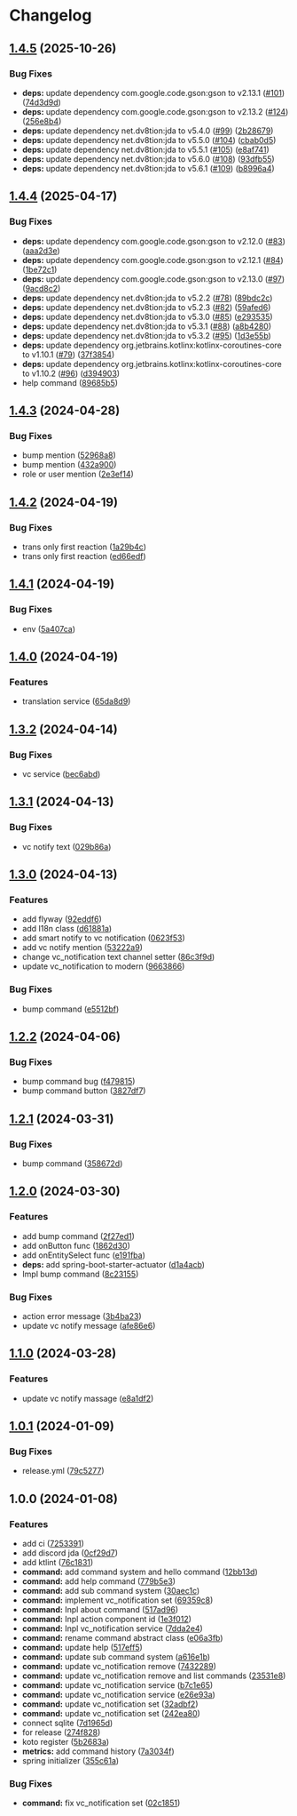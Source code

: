 # Changelog

## [1.4.5](https://github.com/shiron-dev/koto-discord/compare/v1.4.4...v1.4.5) (2025-10-26)


### Bug Fixes

* **deps:** update dependency com.google.code.gson:gson to v2.13.1 ([#101](https://github.com/shiron-dev/koto-discord/issues/101)) ([74d3d9d](https://github.com/shiron-dev/koto-discord/commit/74d3d9d12237cc2607ef811d148e6cd8db782f1e))
* **deps:** update dependency com.google.code.gson:gson to v2.13.2 ([#124](https://github.com/shiron-dev/koto-discord/issues/124)) ([256e8b4](https://github.com/shiron-dev/koto-discord/commit/256e8b43afa8fd320045e18c08e868a318d82088))
* **deps:** update dependency net.dv8tion:jda to v5.4.0 ([#99](https://github.com/shiron-dev/koto-discord/issues/99)) ([2b28679](https://github.com/shiron-dev/koto-discord/commit/2b28679f3e1ad6efd58d26e8b586cc550476ef7c))
* **deps:** update dependency net.dv8tion:jda to v5.5.0 ([#104](https://github.com/shiron-dev/koto-discord/issues/104)) ([cbab0d5](https://github.com/shiron-dev/koto-discord/commit/cbab0d5da3ab011693b2d28d9a59a1e1044ed5a4))
* **deps:** update dependency net.dv8tion:jda to v5.5.1 ([#105](https://github.com/shiron-dev/koto-discord/issues/105)) ([e8af741](https://github.com/shiron-dev/koto-discord/commit/e8af7415e7960a6a065db9bbc9dc10aa91e25c9e))
* **deps:** update dependency net.dv8tion:jda to v5.6.0 ([#108](https://github.com/shiron-dev/koto-discord/issues/108)) ([93dfb55](https://github.com/shiron-dev/koto-discord/commit/93dfb55791767995d12d5b975141544ea36860e8))
* **deps:** update dependency net.dv8tion:jda to v5.6.1 ([#109](https://github.com/shiron-dev/koto-discord/issues/109)) ([b8996a4](https://github.com/shiron-dev/koto-discord/commit/b8996a4f7487fa7d01a61e397b0f59e33fa0544e))

## [1.4.4](https://github.com/shiron-dev/koto-discord/compare/v1.4.3...v1.4.4) (2025-04-17)


### Bug Fixes

* **deps:** update dependency com.google.code.gson:gson to v2.12.0 ([#83](https://github.com/shiron-dev/koto-discord/issues/83)) ([aaa2d3e](https://github.com/shiron-dev/koto-discord/commit/aaa2d3e3b56faebd3d1d128bc0e172e21c8734e7))
* **deps:** update dependency com.google.code.gson:gson to v2.12.1 ([#84](https://github.com/shiron-dev/koto-discord/issues/84)) ([1be72c1](https://github.com/shiron-dev/koto-discord/commit/1be72c17118cad0abe852d06b8c1baeb6eb47ffa))
* **deps:** update dependency com.google.code.gson:gson to v2.13.0 ([#97](https://github.com/shiron-dev/koto-discord/issues/97)) ([9acd8c2](https://github.com/shiron-dev/koto-discord/commit/9acd8c2700b5b49a449206afc4092fd8eee98ad0))
* **deps:** update dependency net.dv8tion:jda to v5.2.2 ([#78](https://github.com/shiron-dev/koto-discord/issues/78)) ([89bdc2c](https://github.com/shiron-dev/koto-discord/commit/89bdc2c10b1f46211261af45f0265c9d174b7bc8))
* **deps:** update dependency net.dv8tion:jda to v5.2.3 ([#82](https://github.com/shiron-dev/koto-discord/issues/82)) ([59afed6](https://github.com/shiron-dev/koto-discord/commit/59afed676da45d4897e20f2c738c27a3fff9316d))
* **deps:** update dependency net.dv8tion:jda to v5.3.0 ([#85](https://github.com/shiron-dev/koto-discord/issues/85)) ([e293535](https://github.com/shiron-dev/koto-discord/commit/e2935359846fbbf9d5a8e0396caeda30bba0860d))
* **deps:** update dependency net.dv8tion:jda to v5.3.1 ([#88](https://github.com/shiron-dev/koto-discord/issues/88)) ([a8b4280](https://github.com/shiron-dev/koto-discord/commit/a8b42809bff088bda35b23795b66487dd464221e))
* **deps:** update dependency net.dv8tion:jda to v5.3.2 ([#95](https://github.com/shiron-dev/koto-discord/issues/95)) ([1d3e55b](https://github.com/shiron-dev/koto-discord/commit/1d3e55bb42a872b14aeac3a412569d26853978b4))
* **deps:** update dependency org.jetbrains.kotlinx:kotlinx-coroutines-core to v1.10.1 ([#79](https://github.com/shiron-dev/koto-discord/issues/79)) ([37f3854](https://github.com/shiron-dev/koto-discord/commit/37f3854b66d10d8cd25d4246e52fbd1b89865f9f))
* **deps:** update dependency org.jetbrains.kotlinx:kotlinx-coroutines-core to v1.10.2 ([#96](https://github.com/shiron-dev/koto-discord/issues/96)) ([d394903](https://github.com/shiron-dev/koto-discord/commit/d394903a6130646ad9acd8e25aa9fac1ef1d3888))
* help command ([89685b5](https://github.com/shiron-dev/koto-discord/commit/89685b5e2968eb803156bbd36fc0025dbca1b5ae))

## [1.4.3](https://github.com/shiron-dev/koto-discord/compare/v1.4.2...v1.4.3) (2024-04-28)


### Bug Fixes

* bump mention ([52968a8](https://github.com/shiron-dev/koto-discord/commit/52968a8dcea82eb0a526ab95c84c5cd22f986444))
* bump mention ([432a900](https://github.com/shiron-dev/koto-discord/commit/432a900f4200a4041f1ab4cb8113ff386b2b9509))
* role or user mention ([2e3ef14](https://github.com/shiron-dev/koto-discord/commit/2e3ef14e6d48ac7246395ea0ef60016dc449fe35))

## [1.4.2](https://github.com/shiron-dev/koto-discord/compare/v1.4.1...v1.4.2) (2024-04-19)


### Bug Fixes

* trans only first reaction ([1a29b4c](https://github.com/shiron-dev/koto-discord/commit/1a29b4c3f50006073bed3121afa146fea063cf25))
* trans only first reaction ([ed66edf](https://github.com/shiron-dev/koto-discord/commit/ed66edfbfec116aeb8218be5d7d2ebf1fb5f04d7))

## [1.4.1](https://github.com/shiron-dev/koto-discord/compare/v1.4.0...v1.4.1) (2024-04-19)


### Bug Fixes

* env ([5a407ca](https://github.com/shiron-dev/koto-discord/commit/5a407ca21bf27f475adbfd645aa35aca23344a75))

## [1.4.0](https://github.com/shiron-dev/koto-discord/compare/v1.3.2...v1.4.0) (2024-04-19)


### Features

* translation service ([65da8d9](https://github.com/shiron-dev/koto-discord/commit/65da8d9972dcf532f3424ca8716b9a126a0b04fb))

## [1.3.2](https://github.com/shiron-dev/koto-discord/compare/v1.3.1...v1.3.2) (2024-04-14)


### Bug Fixes

* vc service ([bec6abd](https://github.com/shiron-dev/koto-discord/commit/bec6abd820258e463dd63090a3a0f458295f3b74))

## [1.3.1](https://github.com/shiron-dev/koto-discord/compare/v1.3.0...v1.3.1) (2024-04-13)


### Bug Fixes

* vc notify text ([029b86a](https://github.com/shiron-dev/koto-discord/commit/029b86a24739827d418a2fa5f058273336cafb26))

## [1.3.0](https://github.com/shiron-dev/koto-discord/compare/v1.2.2...v1.3.0) (2024-04-13)


### Features

* add flyway ([92eddf6](https://github.com/shiron-dev/koto-discord/commit/92eddf64a5b821a0e5ef07fe5554312855682f8a))
* add I18n class ([d61881a](https://github.com/shiron-dev/koto-discord/commit/d61881ac325a82bff34231ab4c710c8e575131e6))
* add smart notify to vc notification ([0623f53](https://github.com/shiron-dev/koto-discord/commit/0623f53d1371048f11ad4313fb11ce7e095c47e3))
* add vc notify mention ([53222a9](https://github.com/shiron-dev/koto-discord/commit/53222a93d5b7c048485a6a6f3836b4859ba7a0c9))
* change vc_notification text channel setter ([86c3f9d](https://github.com/shiron-dev/koto-discord/commit/86c3f9d7a3d21e58dc6d316d64890dfac2b4a9eb))
* update vc_notification to modern ([9663866](https://github.com/shiron-dev/koto-discord/commit/9663866a0a2b5e4e21cae0fc3f031c28d30e4711))


### Bug Fixes

* bump command ([e5512bf](https://github.com/shiron-dev/koto-discord/commit/e5512bfd15fcb78e306304e512db7f729ac3cd97))

## [1.2.2](https://github.com/shiron-dev/koto-discord/compare/v1.2.1...v1.2.2) (2024-04-06)


### Bug Fixes

* bump command bug ([f479815](https://github.com/shiron-dev/koto-discord/commit/f47981511094177ccabc904afca1c937726196ea))
* bump command button ([3827df7](https://github.com/shiron-dev/koto-discord/commit/3827df7ade78c1e2b5a477da39343c0a0fa6ac75))

## [1.2.1](https://github.com/shiron-dev/koto-discord/compare/v1.2.0...v1.2.1) (2024-03-31)


### Bug Fixes

* bump command ([358672d](https://github.com/shiron-dev/koto-discord/commit/358672d4ff782d62e715dcd7756b16bdf662c454))

## [1.2.0](https://github.com/shiron-dev/koto-discord/compare/v1.1.0...v1.2.0) (2024-03-30)


### Features

* add bump command ([2f27ed1](https://github.com/shiron-dev/koto-discord/commit/2f27ed1c63e28c738a34341d6a0af4a8a370944a))
* add onButton func ([1862d30](https://github.com/shiron-dev/koto-discord/commit/1862d306d99830a39c2820ed553170ced7bad5f5))
* add onEntitySelect func ([e191fba](https://github.com/shiron-dev/koto-discord/commit/e191fbaacab68c614d967c6f187125de2f7c8854))
* **deps:** add spring-boot-starter-actuator ([d1a4acb](https://github.com/shiron-dev/koto-discord/commit/d1a4acb8dd3b246d6e70de64bcd08fe9ba244812))
* Impl bump command ([8c23155](https://github.com/shiron-dev/koto-discord/commit/8c23155bf0b363a94c9f446713e8cea009ee9cde))


### Bug Fixes

* action error message ([3b4ba23](https://github.com/shiron-dev/koto-discord/commit/3b4ba2370252a8ab144173204d460f53129f261b))
* update vc notify message ([afe86e6](https://github.com/shiron-dev/koto-discord/commit/afe86e69e3dd29c1b9dcad02a9d50b71a1929ee4))

## [1.1.0](https://github.com/shiron-dev/koto-discord/compare/v1.0.1...v1.1.0) (2024-03-28)


### Features

* update vc notify massage ([e8a1df2](https://github.com/shiron-dev/koto-discord/commit/e8a1df2947de8393bb005153d3cc2b2298341dba))

## [1.0.1](https://github.com/shiron-dev/koto-discord/compare/v1.0.0...v1.0.1) (2024-01-09)


### Bug Fixes

* release.yml ([79c5277](https://github.com/shiron-dev/koto-discord/commit/79c52775ff58734a9381bf9bc4243c7bf8af4175))

## 1.0.0 (2024-01-08)


### Features

* add ci ([7253391](https://github.com/shiron-dev/koto-discord/commit/7253391eb2e69fbf2ca7f016c6fa173cfd7b11ee))
* add discord jda ([0cf29d7](https://github.com/shiron-dev/koto-discord/commit/0cf29d73165746240035c6b815927528c8aa1724))
* add ktlint ([76c1831](https://github.com/shiron-dev/koto-discord/commit/76c18315413c6f75729dd3e76ac019065ee7b77b))
* **command:** add command system and hello command ([12bb13d](https://github.com/shiron-dev/koto-discord/commit/12bb13d2363471f8021d88913fc22f73a12e8ff0))
* **command:** add help command ([779b5e3](https://github.com/shiron-dev/koto-discord/commit/779b5e3d8e7c99f98968edc18037a46a3ae38db8))
* **command:** add sub command system ([30aec1c](https://github.com/shiron-dev/koto-discord/commit/30aec1c0e760997d51c1417b350b2da49f05f1db))
* **command:** implement vc_notification set ([69359c8](https://github.com/shiron-dev/koto-discord/commit/69359c805413780ddf3c0b2a0dfd6c8c708a113e))
* **command:** Inpl about command ([517ad96](https://github.com/shiron-dev/koto-discord/commit/517ad966402616a9a3a0639535088649d2979a43))
* **command:** Inpl action component id ([1e3f012](https://github.com/shiron-dev/koto-discord/commit/1e3f012c188cf62a9330627995305a30eb685ea8))
* **command:** Inpl vc_notification service ([7dda2e4](https://github.com/shiron-dev/koto-discord/commit/7dda2e4b020068759ab12767406971068fba7d25))
* **command:** rename command abstract class ([e06a3fb](https://github.com/shiron-dev/koto-discord/commit/e06a3fb4f0033664692c64fccf8e7094261d3903))
* **command:** update help ([517eff5](https://github.com/shiron-dev/koto-discord/commit/517eff56b24a4c14095d8910be1815d74114876b))
* **command:** update sub command system ([a616e1b](https://github.com/shiron-dev/koto-discord/commit/a616e1b74d02f58b090ac6beb9e5d3dc3fde026e))
* **command:** update vc_notification remove ([7432289](https://github.com/shiron-dev/koto-discord/commit/74322897f8c9eb62e512626735ebfb1893d2db7a))
* **command:** update vc_notification remove and list commands ([23531e8](https://github.com/shiron-dev/koto-discord/commit/23531e86a091120c70c4e257943d4bcb491e3def))
* **command:** update vc_notification service ([b7c1e65](https://github.com/shiron-dev/koto-discord/commit/b7c1e653598cfee1518c5da92314b3edc57b64fc))
* **command:** update vc_notification service ([e26e93a](https://github.com/shiron-dev/koto-discord/commit/e26e93aa0a3c2ec6f47ec8c301ffbf2efc842dce))
* **command:** update vc_notification set ([32adbf2](https://github.com/shiron-dev/koto-discord/commit/32adbf2f16804ec87f7fdb71cb99cd18058cd4b3))
* **command:** update vc_notification set ([242ea80](https://github.com/shiron-dev/koto-discord/commit/242ea80021d0eeb9b058c8c48ea0d6413c6ca3e8))
* connect sqlite ([7d1965d](https://github.com/shiron-dev/koto-discord/commit/7d1965dfbc1ff9d32ca5c1ead86457dcf6fdebe0))
* for release ([274f828](https://github.com/shiron-dev/koto-discord/commit/274f828e75bd5cee148f3d8595b8cdf08a4ceb55))
* koto register ([5b2683a](https://github.com/shiron-dev/koto-discord/commit/5b2683a5fe46ab951b454641ebc48a5183590314))
* **metrics:** add command history ([7a3034f](https://github.com/shiron-dev/koto-discord/commit/7a3034f12f48629895e9d337d6369967ae0899fb))
* spring initializer ([355c61a](https://github.com/shiron-dev/koto-discord/commit/355c61a69b1a970992c130986f8f30bc5d1ab503))


### Bug Fixes

* **command:** fix vc_notification set ([02c1851](https://github.com/shiron-dev/koto-discord/commit/02c18512baa70e6f7f8ba293514e5cce4b07ac54))
